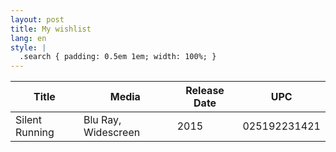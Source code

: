 ```yaml
---
layout: post
title: My wishlist
lang: en
style: |
  .search { padding: 0.5em 1em; width: 100%; }
---
```


| Title          | Media               | Release Date | UPC  |
| -------------- | ------------------- | ---- | ------------ |
| Silent Running | Blu Ray, Widescreen | 2015 | 025192231421

